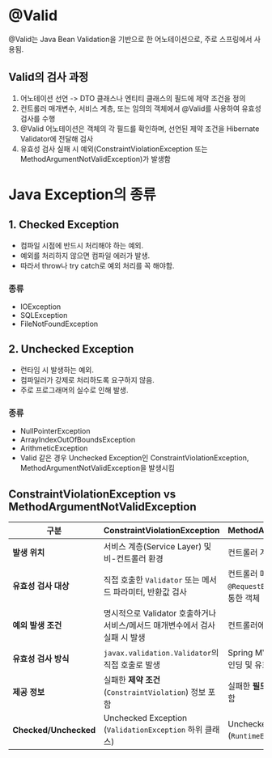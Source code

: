 # @Valid

@Valid는 Java Bean Validation을 기반으로 한 어노테이션으로, 주로 스프링에서 사용됨.

## Valid의 검사 과정
1. 어노테이션 선언 -> DTO 클래스나 엔티티 클래스의 필드에 제약 조건을 정의
2. 컨트롤러 매개변수, 서비스 계층, 또는 임의의 객체에서 @Valid를 사용하여 유효성 검사를 수행
3. 	@Valid 어노테이션은 객체의 각 필드를 확인하며, 선언된 제약 조건을 Hibernate Validator에 전달해 검사
4. 유효성 검사 실패 시 예외(ConstraintViolationException 또는 MethodArgumentNotValidException)가 발생함

# Java Exception의 종류
## 1. Checked Exception

- 컴파일 시점에 반드시 처리해야 하는 예외.
- 예외를 처리하지 않으면 컴파일 에러가 발생.
- 따라서 throw나 try catch로 예외 처리를 꼭 해야함.

###  종류
- IOException
- SQLException
- FileNotFoundException

## 2. Unchecked Exception

- 런타임 시 발생하는 예외.
- 컴파일러가 강제로 처리하도록 요구하지 않음.
- 주로 프로그래머의 실수로 인해 발생.

### 종류
- NullPointerException
- ArrayIndexOutOfBoundsException
- ArithmeticException
- Valid 같은 경우 Unchecked Exception인 ConstraintViolationException, 	MethodArgumentNotValidException을 발생시킴

## ConstraintViolationException vs MethodArgumentNotValidException

| **구분** |**ConstraintViolationException**|**MethodArgumentNotValidException** |
|---------|------------------------------|------------------------|
| **발생 위치**| 서비스 계층(Service Layer) 및 비-컨트롤러 환경| 컨트롤러 계층(Controller Layer)|
| **유효성 검사 대상** | 직접 호출한 `Validator` 또는 메서드 파라미터, 반환값 검사 | 컨트롤러 메서드의 `@Valid`와 `@RequestBody` 또는 `@ModelAttribute`를 통한 객체 |
| **예외 발생 조건**  | 명시적으로 Validator 호출하거나 서비스/메서드 매개변수에서 검사 실패 시 발생 | 컨트롤러에서 유효성 검사 실패 시 발생 |
| **유효성 검사 방식** | `javax.validation.Validator`의 직접 호출로 발생 | Spring MVC의 메서드 매개변수 자동 바인딩 및 유효성 검사 실패로 발생  |
| **제공 정보** | 실패한 **제약 조건**(`ConstraintViolation`) 정보 포함 | 실패한 **필드 값**(`BindingResult`) 정보 포함 |
| **Checked/Unchecked** | Unchecked Exception (`ValidationException` 하위 클래스) | Unchecked Exception (`RuntimeException` 하위 클래스)|